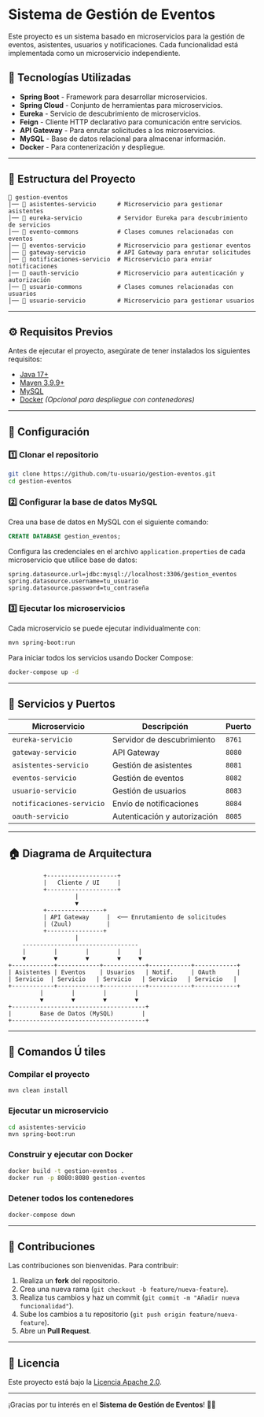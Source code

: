# Sistema de Gestión de Eventos

Este proyecto es un sistema basado en microservicios para la gestión de eventos, asistentes, usuarios y notificaciones. Cada funcionalidad está implementada como un microservicio independiente.

## 📌 Tecnologías Utilizadas

- **Spring Boot** - Framework para desarrollar microservicios.
- **Spring Cloud** - Conjunto de herramientas para microservicios.
- **Eureka** - Servicio de descubrimiento de microservicios.
- **Feign** - Cliente HTTP declarativo para comunicación entre servicios.
- **API Gateway** - Para enrutar solicitudes a los microservicios.
- **MySQL** - Base de datos relacional para almacenar información.
- **Docker** - Para contenerización y despliegue.

---

## 📁 Estructura del Proyecto

```plaintext
📂 gestion-eventos
│── 📂 asistentes-servicio      # Microservicio para gestionar asistentes
│── 📂 eureka-servicio          # Servidor Eureka para descubrimiento de servicios
│── 📂 evento-commons           # Clases comunes relacionadas con eventos
│── 📂 eventos-servicio         # Microservicio para gestionar eventos
│── 📂 gateway-servicio         # API Gateway para enrutar solicitudes
│── 📂 notificaciones-servicio  # Microservicio para enviar notificaciones
│── 📂 oauth-servicio           # Microservicio para autenticación y autorización
│── 📂 usuario-commons          # Clases comunes relacionadas con usuarios
│── 📂 usuario-servicio         # Microservicio para gestionar usuarios
```

---

## ⚙️ Requisitos Previos

Antes de ejecutar el proyecto, asegúrate de tener instalados los siguientes requisitos:

- [Java 17+](https://adoptium.net/)
- [Maven 3.9.9+](https://maven.apache.org/download.cgi)
- [MySQL](https://dev.mysql.com/downloads/)
- [Docker](https://www.docker.com/) *(Opcional para despliegue con contenedores)*

---

## 🚀 Configuración

### 1️⃣ Clonar el repositorio
```bash
git clone https://github.com/tu-usuario/gestion-eventos.git
cd gestion-eventos
```

### 2️⃣ Configurar la base de datos MySQL

Crea una base de datos en MySQL con el siguiente comando:
```sql
CREATE DATABASE gestion_eventos;
```

Configura las credenciales en el archivo `application.properties` de cada microservicio que utilice base de datos:
```properties
spring.datasource.url=jdbc:mysql://localhost:3306/gestion_eventos
spring.datasource.username=tu_usuario
spring.datasource.password=tu_contraseña
```

### 3️⃣ Ejecutar los microservicios

Cada microservicio se puede ejecutar individualmente con:

```bash
mvn spring-boot:run
```

Para iniciar todos los servicios usando Docker Compose:
```bash
docker-compose up -d
```

---

## 📡 Servicios y Puertos

| Microservicio          | Descripción                           | Puerto  |
|------------------------|---------------------------------------|---------|
| `eureka-servicio`      | Servidor de descubrimiento           | `8761`  |
| `gateway-servicio`     | API Gateway                          | `8080`  |
| `asistentes-servicio`  | Gestión de asistentes                | `8081`  |
| `eventos-servicio`     | Gestión de eventos                   | `8082`  |
| `usuario-servicio`     | Gestión de usuarios                  | `8083`  |
| `notificaciones-servicio` | Envío de notificaciones           | `8084`  |
| `oauth-servicio`       | Autenticación y autorización         | `8085`  |

---

## 🏠 Diagrama de Arquitectura

```plaintext
          +--------------------+
          |   Cliente / UI     |
          +--------------------+
                   |
                   ▼
          +----------------+
          | API Gateway     |  <── Enrutamiento de solicitudes
          | (Zuul)          |
          +----------------+
                   |
    ---------------------------------
    |        |        |        |     |
    ▼        ▼        ▼        ▼     ▼
+------------+------------+------------+------------+------------+
| Asistentes | Eventos    | Usuarios   | Notif.     | OAuth      |
| Servicio  | Servicio   | Servicio   | Servicio   | Servicio   |
+------------+------------+------------+------------+------------+
         |        |        |        |     
         ▼        ▼        ▼        ▼    
+--------------------------------------+
|        Base de Datos (MySQL)        |
+--------------------------------------+
```

---

## 📌 Comandos Ú tiles

### Compilar el proyecto
```bash
mvn clean install
```

### Ejecutar un microservicio
```bash
cd asistentes-servicio
mvn spring-boot:run
```

### Construir y ejecutar con Docker
```bash
docker build -t gestion-eventos .
docker run -p 8080:8080 gestion-eventos
```

### Detener todos los contenedores
```bash
docker-compose down
```

---

## 🤝 Contribuciones

Las contribuciones son bienvenidas. Para contribuir:

1. Realiza un **fork** del repositorio.
2. Crea una nueva rama (`git checkout -b feature/nueva-feature`).
3. Realiza tus cambios y haz un commit (`git commit -m "Añadir nueva funcionalidad"`).
4. Sube los cambios a tu repositorio (`git push origin feature/nueva-feature`).
5. Abre un **Pull Request**.

---

## 📛 Licencia

Este proyecto está bajo la [Licencia Apache 2.0](https://www.apache.org/licenses/LICENSE-2.0).

---

¡Gracias por tu interés en el **Sistema de Gestión de Eventos**! 🎉🚀
